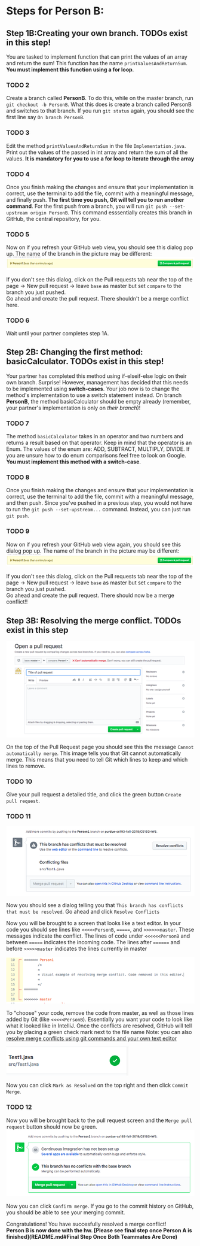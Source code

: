 # Steps for Person B:
## Step 1B:Creating your own branch. TODOs exist in this step!
You are tasked to implement function that can print the values of an array and return the sum! This function has the name `printValuesAndReturnSum`. **You must implement this function using a for loop**. 
### TODO 2
Create a branch called **PersonB**. To do this, while on the master branch, run `git checkout -b PersonB`. What this does is create a branch called PersonB and switches to that branch. If you run `git status` again, you should see the first line say `On branch PersonB`. 

### TODO 3
Edit the method `printValuesAndReturnSum` in the file `Implementation.java`. Print out the values of the passed in int array and return the sum of all the values. **It is mandatory for you to use a for loop to iterate through the array**

### TODO 4
Once you finish making the changes and ensure that your implementation is correct, use the terminal to add the file, commit with a meaningful message, and finally push. **The first time you push, Git will tell you to run another command**. For the first push from a branch, you will run `git push --set-upstream origin PersonB`. This command esssentially creates this branch in GitHub, the central repository, for you. 

### TODO 5
Now on if you refresh your GitHub web view, you should see this dialog pop up. The name of the branch in the picture may be different:
![](./hw5images/githubDialogCompareAndPRequest.png)

If you don't see this dialog, click on the Pull requests tab near the top of the page -> New pull request -> leave `base` as master but set `compare` to the branch you just pushed.  
Go ahead and create the pull request. There shouldn't be a merge conflict here. 

### TODO 6
Wait until your partner completes step 1A.

## Step 2B: Changing the first method: basicCalculator. TODOs exist in this step!
Your partner has completed this method using if-elseif-else logic on their own branch. Surprise! However, management has decided that this needs to be implemented using **switch-cases**. Your job now is to change the method's implementation to use a switch statement instead. On branch **PersonB**, the method basicCalculator should be empty already (remember, your partner's implementation is only on *their branch*)!

### TODO 7
The method `basicCalculator` takes in an operator and two numbers and returns a result based on that operator. Keep in mind that the operator is an Enum. The values of the enum are: ADD, SUBTRACT, MULTIPLY, DIVIDE. If you are unsure how to do enum comparisons feel free to look on Google. **You must implement this method with a switch-case**. 

### TODO 8
Once you finish making the changes and ensure that your implementation is correct, use the terminal to add the file, commit with a meaningful message, and then push. Since you've pushed in a previous step, you would not have to run the `git push --set-upstream...` command. Instead, you can just run `git push`. 

### TODO 9
Now on if you refresh your GitHub web view again, you should see this dialog pop up. The name of the branch in the picture may be different:
![](./hw5images/githubDialogCompareAndPRequest.png)

If you don't see this dialog, click on the Pull requests tab near the top of the page -> New pull request -> leave `base` as master but set `compare` to the branch you just pushed.  
Go ahead and create the pull request. There should now be a merge conflict!!

## Step 3B: Resolving the merge conflict. TODOs exist in this step
![](./hw5images/PullRequestMergeConflict.png)

On the top of the Pull Request page you should see this the message `Cannot automatically merge`.
This image tells you that Git cannot automatically merge. This means that you need to tell Git which lines to keep and which lines to remove. 

### TODO 10
Give your pull request a detailed title, and click the green button `Create pull request`. 

### TODO 11
![](./hw5images/resolveConflictsDialog.png)

Now you should see a dialog telling you that `This branch has conflicts that must be resolved`.
Go ahead and click `Resolve Conflicts`

Now you will be brought to a screen that looks like a text editor. In your code you should see lines like `<<<<<PersonB`, `=====`, and `>>>>>>master`. These messages indicate the conflict. The lines of code under `<<<<<<PersonB` and between `=====` indicates the incoming code. The lines after `======` and before `>>>>>master` indicates the lines currently in master

![](./hw5images/textEditorExample.png)

To "choose" your code, remove the code from master, as well as those lines added by Git (like `<<<<<PersonB`). Essentially you want your code to look like what it looked like in IntelliJ. Once the conflicts are resolved, GitHub will tell you by placing a green check mark next to the file name
Note: you can also [resolve merge conflicts using git commands and your own text editor](https://help.github.com/en/github/collaborating-with-issues-and-pull-requests/resolving-a-merge-conflict-using-the-command-line)

![](./hw5images/greenCheckMark.png)

Now you can click `Mark as Resolved` on the top right and then click `Commit Merge`. 

### TODO 12
Now you will be brought back to the pull request screen and the `Merge pull request` button should now be green.
![](./hw5images/successfulConflictResolve.png)

Now you can click `Confirm merge`. If you go to the commit history on GitHub, you should be able to see your merging commit. 

Congratulations! You have succesfully resolved a merge conflict!  
**Person B is now done with the hw. [Please see final step once Person A is finished](README.md#Final Step Once Both Teammates Are Done)**
